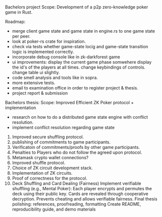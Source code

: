 Bachelors project Scope: Development of a p2p zero-knowledge poker game in Rust.

Roadmap:
- merge client game state and game state in engine.rs to one game state per peer.
- look at poker-rs crate for inspiration.
- check via tests whether game-state locig and game-state transition logic is implemented correctly.
- incorporate debug console like in zk-darkforest game
- ui improvements:
    display the current game phase somwehere
    display the id's of the players at all times.
    change keybindings of controls.
    change table ui slightly.
- code smell analysis and tools like in sopra.
- more extensive tests.
- email to examination office in order to register project & thesis.
- project report & submission


Bachelors thesis: Scope: Improved Efficient ZK Poker protocol + implementation
- research on how to do a distributed game state engine with conflict resolution.
- implement conflict resolution regarding game state
1. Improved secure shuffling protocol.
2. publishing of commitments to game participants.
3. Verificatoin of commitments/proofs by other game participants.
4. Penalties to Players who do not follow the agreed upon protocol.
5. Metamask crypto wallet connections?
6. Improved shuffle protocol.
7. Choice of ZK circuit development stack.
8.  Implementation of ZK circuits.
9.  Proof of correctness for the protocol.
10. Deck Shuffling and Card Dealing (Fairness)
    Implement verifiable shuffling (e.g., Mental Poker):
    Each player encrypts and permutes the deck using their public key.
    Cards are revealed through cooperative decryption.
    Prevents cheating and allows verifiable fairness.
    Final thesis polishing: references, proofreading, formatting
    Create README, reproducibility guide, and demo materials